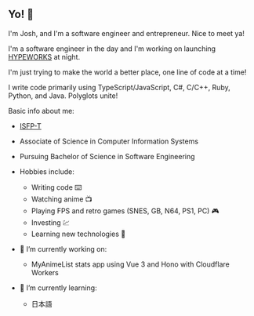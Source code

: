 ## Yo! 👋

I'm Josh, and I'm a software engineer and entrepreneur. Nice to meet ya!

I'm a software engineer in the day and I'm working on launching [HYPEWORKS](https://github.com/HYPEWORKS) at night.

I'm just trying to make the world a better place, one line of code at a time!

I write code primarily using TypeScript/JavaScript, C#, C/C++, Ruby, Python, and Java. Polyglots unite!

Basic info about me:

 - [ISFP-T](https://www.16personalities.com/isfp-personality)
 - Associate of Science in Computer Information Systems
 - Pursuing Bachelor of Science in Software Engineering
 - Hobbies include:
   * Writing code ⌨️
   * Watching anime 📺
   * Playing FPS and retro games (SNES, GB, N64, PS1, PC) 🎮
   * Investing 💹
   * Learning new technologies 🧠

- 🔭 I’m currently working on:
  * MyAnimeList stats app using Vue 3 and Hono with Cloudflare Workers
  <!-- * Productivity software powered by AI using Next.js and Cloudflare Pages
  * and a bunch of other cool stuff!
  * A social network, [@oshiete](https://github.com/oshiete)
  * Several game concepts. Some using C++ with SDL2, C# using FNA, and some using TypeScript and WebGL. -->
- 🌱 I’m currently learning:
  * 日本語

<!--
**YoCodingJosh/YoCodingJosh** is a ✨ _special_ ✨ repository because its `README.md` (this file) appears on your GitHub profile.

Here are some ideas to get you started:

- 🔭 I’m currently working on ...
- 🌱 I’m currently learning ...
- 👯 I’m looking to collaborate on ...
- 🤔 I’m looking for help with ...
- 💬 Ask me about ...
- 📫 How to reach me: ...
- 😄 Pronouns: ...
- ⚡ Fun fact: ...
-->
